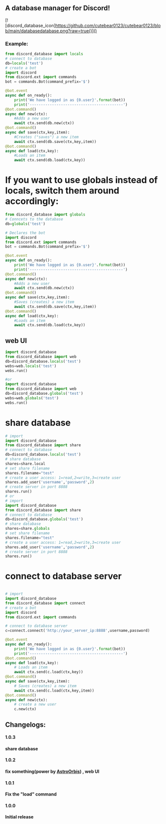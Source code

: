 ## A database manager for Discord!

[![discord_database_icon]https://github.com/cutebear0123/cutebear0123/blob/main/databasedatabase.png?raw=true()]()

### Example:
```python
from discord_database import locals
# connect to database
db=locals('test')
# create a bot
import discord
from discord.ext import commands
bot = commands.Bot(command_prefix='$')

@bot.event
async def on_ready():
    print('We have logged in as {0.user}'.format(bot))
    print('------------------------------------------')
@bot.command()
async def new(ctx):
    #Adds a new user
    await ctx.send(db.new(ctx))
@bot.command()
async def save(ctx,key,item):
    #Creates ("saves") a new item
    await ctx.send(db.save(ctx,key,item))
@bot.command()
async def load(ctx,key):
    #Loads an item
    await ctx.send(db.load(ctx,key))
```
# If you want to use globals instead of locals, switch them around accordingly:
```python
from discord_database import globals
# Conncets to the database
db=globals('test')

# Declares the bot
import discord
from discord.ext import commands
bot = commands.Bot(command_prefix='$')

@bot.event
async def on_ready():
    print('We have logged in as {0.user}'.format(bot))
    print('------------------------------------------')
@bot.command()
async def new(ctx):
    #Adds a new user
    await ctx.send(db.new(ctx))
@bot.command()
async def save(ctx,key,item):
    #Saves (creates) a new item
    await ctx.send(db.save(ctx,key,item))
@bot.command()
async def load(ctx,key):
    #Loads an item
    await ctx.send(db.load(ctx,key))
```
## web UI
```python
import discord_database
from discord_database import web
db=discord_database.locals('test')
webs=web.locals('test')
webs.run()

#or
import discord_database
from discord_database import web
db=discord_database.globals('test')
webs=web.globals('test')
webs.run()
```
# share database
```python
# import
import discord_database
from discord_database import share
# connect to database
db=discord_database.locals('test')
# share database
shares=share.local
# set share filename
shares.filename="test"
# create a user access: 1=read,2=write,3=create user
shares.add_user('username','password',2)
# create server in port 8888
shares.run()
# or
# import
import discord_database
from discord_database import share
# connect to database
db=discord_database.globals('test')
# share database
shares=share.globals
# set share filename
shares.filename="test"
# create a user access: 1=read,2=write,3=create user
shares.add_user('username','password',2)
# create server in port 8888
shares.run()
```
# connect to database server
```python

# import
import discord_database
from discord_database import connect
# create a bot
import discord
from discord.ext import commands

# connect to database server
c=connect.connect('http://your_server_ip:8888',username,password)

@bot.event
async def on_ready():
    print('We have logged in as {0.user}'.format(bot))
    print('------------------------------------------')
@bot.command()
async def load(ctx,key):
    # Loads an item
    await ctx.send(c.load(ctx,key))
@bot.command()
async def save(ctx,key,item):
    # Saves (creates) a new item
    await ctx.send(c.load(ctx,key,item))
@bot.command()
async def new(ctx):
    # create a new user
    c.new(ctx)


```
## Changelogs:
#### 1.0.3
#### share database
#### 1.0.2
#### fix something(power by [AstroOrbis](https://github.com/AstroOrbis)) , web UI
#### 1.0.1
#### Fix the "load" command

#### 1.0.0
#### Initial release
